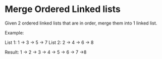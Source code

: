 # Merge Ordered Linked lists

Given 2 ordered linked lists that are in order, merge them into 1 linked list.

Example:

List 1: 1 -> 3 -> 5 -> 7
List 2: 2 -> 4 -> 6 -> 8

Result:
1 -> 2 -> 3 -> 4 -> 5 -> 6 -> 7 ->8